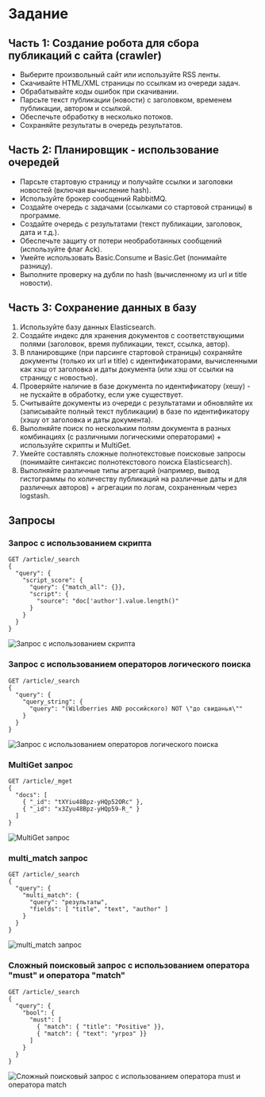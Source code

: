 # Задание

## Часть 1: Создание робота для сбора публикаций с сайта (crawler)

- Выберите произвольный сайт или используйте RSS ленты.
- Скачивайте HTML/XML страницы по ссылкам из очереди задач.
- Обрабатывайте коды ошибок при скачивании.
- Парсьте текст публикации (новости) с заголовком, временем публикации, автором и ссылкой.
- Обеспечьте обработку в несколько потоков.
- Сохраняйте результаты в очередь результатов.

## Часть 2: Планировщик - использование очередей

- Парсьте стартовую страницу и получайте ссылки и заголовки новостей (включая вычисление hash).
- Используйте брокер сообщений RabbitMQ.
- Создайте очередь с задачами (ссылками со стартовой страницы) в программе.
- Создайте очередь с результатами (текст публикации, заголовок, дата и т.д.).
- Обеспечьте защиту от потери необработанных сообщений (используйте флаг Ack).
- Умейте использовать Basic.Consume и Basic.Get (понимайте разницу).
- Выполните проверку на дубли по hash (вычисленному из url и title новости).

## Часть 3: Сохранение данных в базу

1. Используйте базу данных Elasticsearch.
2. Создайте индекс для хранения документов с соответствующими полями (заголовок, время публикации, текст, ссылка, автор).
3. В планировщике (при парсинге стартовой страницы) сохраняйте документы (только их url и title) с идентификаторами, вычисленными как хэш от заголовка и даты документа (или хэш от ссылки на страницу с новостью).
4. Проверяйте наличие в базе документа по идентификатору (хешу) - не пускайте в обработку, если уже существует.
5. Считывайте документы из очереди с результатами и обновляйте их (записывайте полный текст публикации) в базе по идентификатору (хэшу от заголовка и даты документа).
6. Выполняйте поиск по нескольким полям документа в разных комбинациях (с различными логическими операторами) + используйте скрипты и MultiGet.
7. Умейте составлять сложные полнотекстовые поисковые запросы (понимайте синтаксис полнотекстового поиска Elasticsearch).
8. Выполняйте различные типы агрегаций (например, вывод гистограммы по количеству публикаций на различные даты и для различных авторов) + агрегации по логам, сохраненным через logstash.

## Запросы
### Запрос с использованием скрипта
```
GET /article/_search
{
  "query": {
    "script_score": {
      "query": {"match_all": {}},
      "script": {
        "source": "doc['author'].value.length()"
      }
    }
  }
}
```
![](/image/qSCRIPT.png "Запрос с использованием скрипта")

### Запрос с использованием операторов логического поиска
```
GET /article/_search
{
  "query": {
    "query_string": {
      "query": "(Wildberries AND российского) NOT \"до свиданья\""
    }
  }
}
```
![](/image/qANDNOT.png "Запрос с использованием операторов логического поиска")

### MultiGet запрос
```
GET /article/_mget
{
  "docs": [
    { "_id": "tXYiu48Bpz-yHQp52ORc" },
    { "_id": "x3Zyu48Bpz-yHQp59-R_" }
  ]
}
```
![](/image/qMGET.png "MultiGet запрос")

### multi_match запрос
```
GET /article/_search
{
  "query": {
    "multi_match": {
      "query": "результаты",
      "fields": [ "title", "text", "author" ]
    }
  }
}
```
![](/image/qFIELDS.png "multi_match запрос")

### Сложный поисковый запрос с использованием оператора "must" и оператора "match"
```
GET /article/_search
{
  "query": {
    "bool": {
      "must": [
        { "match": { "title": "Positive" }},
        { "match": { "text": "угроз" }}
      ]
    }
  }
}
```
![](/image/qCOMPLEX.png "Сложный поисковый запрос с использованием оператора must и оператора match")
